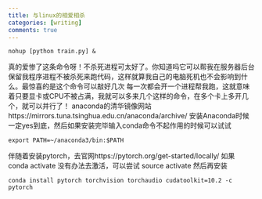 ```yaml
---
title: 与linux的相爱相杀
categories: [writing]
comments: true
---
```


```
nohup [python train.py] &
```
真的爱惨了这条命令呀！不杀死进程可太好了。你知道吗它可以帮我在服务器后台保留我程序进程不被杀死来跑代码，这样就算我自己的电脑死机也不会影响到什么。最惊喜的是这个命令可以敲好几次
每一次都会开一个进程帮我跑，这就意味着只要显卡或CPU不被占满，我就可以多来几个这样的命令，在多个卡上多开几个，就可以并行了！
anaconda的清华镜像网站https://mirrors.tuna.tsinghua.edu.cn/anaconda/archive/
安装Anaconda时候一定yes到底，然后如果安装完毕输入conda命令不起作用的时候可以试试
```
export PATH=~/anaconda3/bin:$PATH
```
伴随着安装pytorch，去官网https://pytorch.org/get-started/locally/
如果conda activate 没有办法去激活，可以尝试 source activate
然后再安装
```
conda install pytorch torchvision torchaudio cudatoolkit=10.2 -c pytorch
```
